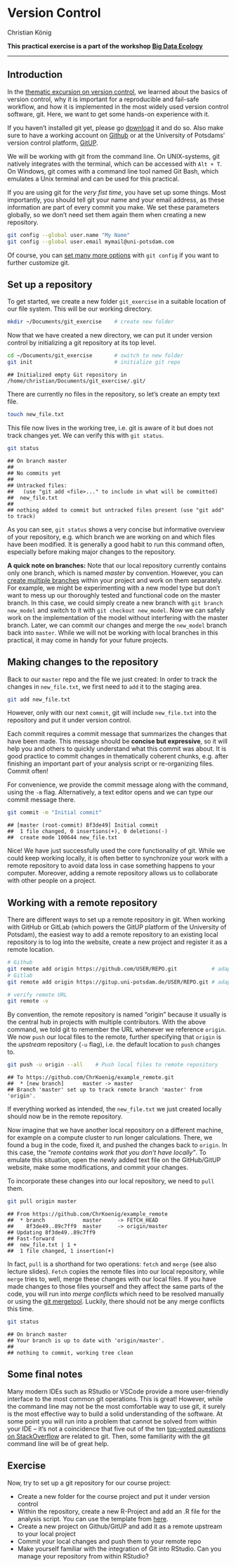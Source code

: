Version Control
================
Christian König

**This practical exercise is a part of the workshop [Big Data
Ecology](https://github.com/ChrKoenig/Big_Data_Ecology)**

------------------------------------------------------------------------

## Introduction

In the [thematic excursion on version
control](https://github.com/ChrKoenig/Big_Data_Ecology/blob/main/lectures/version_control.pdf),
we learned about the basics of version control, why it is important for
a reproducible and fail-safe workflow, and how it is implemented in the
most widely used version control software, git. Here, we want to get
some hands-on experience with it.

If you haven’t installed git yet, please go
[download](https://git-scm.com/downloads) it and do so. Also make sure
to have a working account on [Github](https://github.com) or at the
University of Potsdams’ version control platform,
[GitUP](https://gitup.uni-potsdam.de/).

We will be working with git from the command line. On UNIX-systems, git
natively integrates with the terminal, which can be accessed with
`Alt + T`. On Windows, git comes with a command line tool named Git
Bash, which emulates a Unix terminal and can be used for this practical.

If you are using git for the *very fist time*, you have set up some
things. Most importantly, you should tell git your name and your email
address, as these information are part of every commit you make. We set
these parameters globally, so we don’t need set them again them when
creating a new repository.

``` bash
git config --global user.name "My Name"
git config --global user.email mymail@uni-potsdam.com
```

Of course, you can [set many more
options](https://git-scm.com/book/en/v2/Customizing-Git-Git-Configuration)
with `git config` if you want to further customize git.

## Set up a repository

To get started, we create a new folder `git_exercise` in a suitable
location of our file system. This will be our working directory.

``` bash
mkdir ~/Documents/git_exercise    # create new folder
```

Now that we have created a new directory, we can put it under version
control by initializing a git repository at its top level.

``` bash
cd ~/Documents/git_exercise       # switch to new folder
git init                          # initialize git repo
```

    ## Initialized empty Git repository in /home/christian/Documents/git_exercise/.git/

There are currently no files in the repository, so let’s create an empty
text file.

``` bash
touch new_file.txt
```

This file now lives in the working tree, i.e. git is aware of it but
does not track changes yet. We can verify this with `git status`.

``` bash
git status
```

    ## On branch master
    ## 
    ## No commits yet
    ## 
    ## Untracked files:
    ##   (use "git add <file>..." to include in what will be committed)
    ##  new_file.txt
    ## 
    ## nothing added to commit but untracked files present (use "git add" to track)

As you can see, `git status` shows a very concise but informative
overview of your repository, e.g. which branch we are working on and
which files have been modified. It is generally a good habit to run this
command often, especially before making major changes to the repository.

**A quick note on branches:** Note that our local repository currently
contains only one branch, which is named *master* by convention.
However, you can [create multiple
branches](https://git-scm.com/book/en/v2/Git-Branching-Basic-Branching-and-Merging)
within your project and work on them separately. For example, we might
be experimenting with a new model type but don’t want to mess up our
thoroughly tested and functional code on the master branch. In this
case, we could simply create a new branch with `git branch new_model`
and switch to it with `git checkout new_model`. Now we can safely work
on the implementation of the model without interfering with the master
branch. Later, we can commit our changes and merge the `new_model`
branch back into `master`. While we will not be working with local
branches in this practical, it may come in handy for your future
projects.

## Making changes to the repository

Back to our `master` repo and the file we just created: In order to
track the changes in `new_file.txt`, we first need to `add` it to the
staging area.

``` bash
git add new_file.txt
```

However, only with our next `commit`, git will include `new_file.txt`
into the repository and put it under version control.

Each commit requires a commit message that summarizes the changes that
have been made. This message should be **concise but expressive**, so it
will help you and others to quickly understand what this commit was
about. It is good practice to commit changes in thematically coherent
chunks, e.g. after finishing an important part of your analysis script
or re-organizing files. Commit often!

For convenience, we provide the commit message along with the command,
using the `-m` flag. Alternatively, a text editor opens and we can type
our commit message there.

``` bash
git commit -m "Initial commit"
```

    ## [master (root-commit) 8f3de49] Initial commit
    ##  1 file changed, 0 insertions(+), 0 deletions(-)
    ##  create mode 100644 new_file.txt

Nice! We have just successfully used the core functionality of git.
While we could keep working locally, it is often better to synchronize
your work with a remote repository to avoid data loss in case something
happens to your computer. Moreover, adding a remote repository allows us
to collaborate with other people on a project.

## Working with a remote repository

There are different ways to set up a remote repository in git. When
working with GitHub or GitLab (which powers the GitUP platform of the
University of Potsdam), the easiest way to add a remote repository to an
existing local repository is to log into the website, create a new
project and register it as a remote location.

``` bash
# Github
git remote add origin https://github.com/USER/REPO.git           # adapt to your user and repo name
# Gitlab
git remote add origin https://gitup.uni-potsdam.de/USER/REPO.git # adapt to your user and repo name

# verify remote URL
git remote -v
```

By convention, the remote repository is named “origin” because it
usually is the central hub in projects with multiple contributors. With
the above command, we told git to remember the URL whenever we reference
`origin`. We now `push` our local files to the remote, further
specifying that `origin` is the *upstream* repository (`-u` flag),
i.e. the default location to `push` changes to.

``` bash
git push -u origin --all    # Push local files to remote repository
```

    ## To https://github.com/ChrKoenig/example_remote.git
    ##  * [new branch]      master -> master
    ## Branch 'master' set up to track remote branch 'master' from 'origin'.

If everything worked as intended, the `new_file.txt` we just created
locally should now be in the remote repository.

Now imagine that we have another local repository on a different
machine, for example on a compute cluster to run longer calculations.
There, we found a bug in the code, fixed it, and pushed the changes back
to `origin`. In this case, the *“remote contains work that you don’t
have locally”*. To emulate this situation, open the newly added text
file on the GitHub/GitUP website, make some modifications, and commit
your changes.

To incorporate these changes into our local repository, we need to
`pull` them.

``` bash
git pull origin master
```

    ## From https://github.com/ChrKoenig/example_remote
    ##  * branch            master     -> FETCH_HEAD
    ##    8f3de49..89c7ff9  master     -> origin/master
    ## Updating 8f3de49..89c7ff9
    ## Fast-forward
    ##  new_file.txt | 1 +
    ##  1 file changed, 1 insertion(+)

In fact, `pull` is a shorthand for two operations: `fetch` and `merge`
(see also lecture slides). `Fetch` copies the remote files into our
local repository, while `merge` tries to, well, merge these changes with
our local files. If you have made changes to those files yourself and
they affect the same parts of the code, you will run into *merge
conflicts* which need to be resolved manually or using the [git
mergetool](https://git-scm.com/docs/git-mergetool). Luckily, there
should not be any merge conflicts this time.

``` bash
git status
```

    ## On branch master
    ## Your branch is up to date with 'origin/master'.
    ## 
    ## nothing to commit, working tree clean

## Some final notes

Many modern IDEs such as RStudio or VSCode provide a more user-friendly
interface to the most common git operations. This is great! However,
while the command line may not be the most comfortable way to use git,
it surely is the most effective way to build a solid understanding of
the software. At some point you will run into a problem that cannot be
solved from within your IDE – it’s not a coincidence that five out of
the ten [top-voted questions on
StackOverflow](https://stackoverflow.com/questions?sort=MostVotes&edited=true)
are related to git. Then, some familiarity with the git command line
will be of great help.

## Exercise

Now, try to set up a git repository for our course project:

-   Create a new folder for the course project and put it under version
    control
-   Within the repository, create a new R-Project and add an .R file for the analysis script.
    You can use the template from
    [here](https://github.com/ChrKoenig/Big_Data_Ecology/blob/main/project/course_project.R).
-   Create a new project on Github/GitUP and add it as a remote upstream
    to your local project
-   Commit your local changes and push them to your remote repo
-   Make yourself familiar with the integration of Git into RStudio. Can
    you manage your repository from within RStudio?
